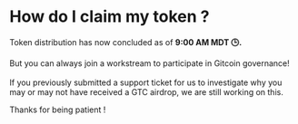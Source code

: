 # How do I claim my token ?

Token distribution has now concluded as of **9:00 AM MDT 🕒.**

But you can always join a workstream to participate in Gitcoin governance!\
\
If you previously submitted a support ticket for us to investigate why you may or may not have received a GTC airdrop, we are still working on this.

Thanks for being patient !
